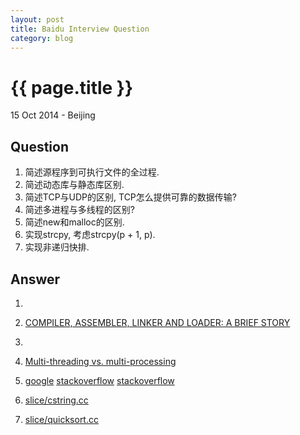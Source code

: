 ```yaml
---
layout: post
title: Baidu Interview Question
category: blog
---
```


{{ page.title }}
================

<p class="meta">15 Oct 2014 - Beijing</p>

Question 
---

1. 简述源程序到可执行文件的全过程.
2. 简述动态库与静态库区别.
3. 简述TCP与UDP的区别, TCP怎么提供可靠的数据传输?
4. 简述多进程与多线程的区别?
5. 简述new和malloc的区别.
6. 实现strcpy, 考虑strcpy(p + 1, p).
7. 实现非递归快排. 

Answer
---

1.
2.  [ COMPILER, ASSEMBLER, LINKER AND LOADER: A BRIEF STORY ](http://www.tenouk.com/ModuleW.html)

3.
4.  [Multi-threading vs. multi-processing](http://www.paulbridger.com/node/17/)

5.  [google](http://209.116.186.231/#newwindow=1&q=new+malloc+difference)
    [stackoverflow](http://stackoverflow.com/questions/807939/what-is-the-difference-between-new-and-malloc-and-calloc-in-c)
    [stackoverflow](http://stackoverflow.com/questions/240212/what-is-the-difference-between-new-delete-and-malloc-free)

6.  [slice/cstring.cc](https://github.com/liuluheng/CTCI/blob/master/slice/cstring.cc)
7.  [slice/quicksort.cc](https://github.com/liuluheng/CTCI/blob/master/slice/quicksort.cc)
